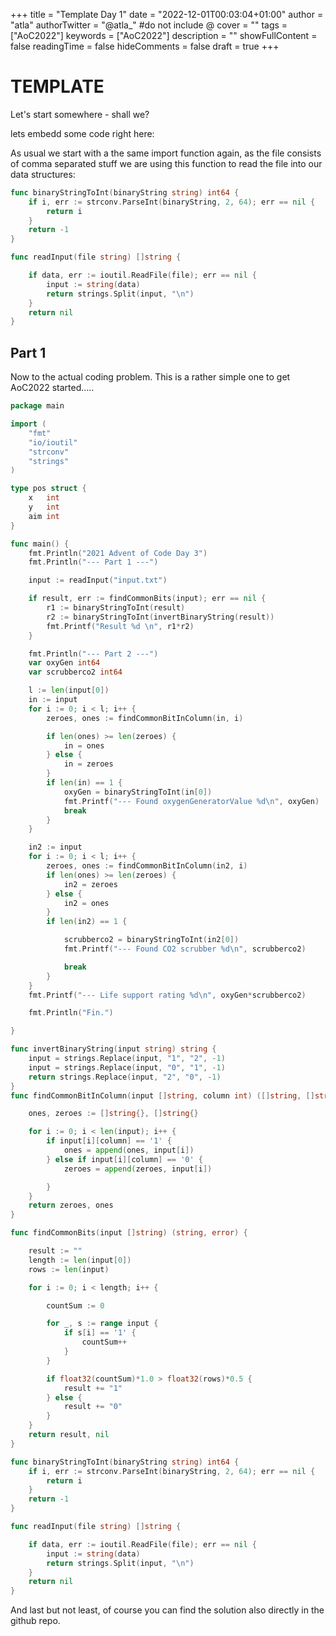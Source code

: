 +++
title = "Template Day 1"
date = "2022-12-01T00:03:04+01:00"
author = "atla"
authorTwitter = "@atla_" #do not include @
cover = ""
tags = ["AoC2022"]
keywords = ["AoC2022"]
description = ""
showFullContent = false
readingTime = false
hideComments = false
draft = true
+++

# TEMPLATE

Let's start somewhere - shall we?

lets embedd some code right here:

As usual we start with a the same import function again, as the file consists of comma separated stuff we are using this function to read the file into our data structures:

```go {linenos=table, style=dracula}
func binaryStringToInt(binaryString string) int64 {
	if i, err := strconv.ParseInt(binaryString, 2, 64); err == nil {
		return i
	}
	return -1
}

func readInput(file string) []string {

	if data, err := ioutil.ReadFile(file); err == nil {
		input := string(data)
		return strings.Split(input, "\n")
	}
	return nil
}

```

## Part 1

Now to the actual coding problem. This is a rather simple one to get AoC2022 started.....


```go {linenos=table, style=dracula}
package main

import (
	"fmt"
	"io/ioutil"
	"strconv"
	"strings"
)

type pos struct {
	x   int
	y   int
	aim int
}

func main() {
	fmt.Println("2021 Advent of Code Day 3")
	fmt.Println("--- Part 1 ---")

	input := readInput("input.txt")

	if result, err := findCommonBits(input); err == nil {
		r1 := binaryStringToInt(result)
		r2 := binaryStringToInt(invertBinaryString(result))
		fmt.Printf("Result %d \n", r1*r2)
	}

	fmt.Println("--- Part 2 ---")
	var oxyGen int64
	var scrubberco2 int64

	l := len(input[0])
	in := input
	for i := 0; i < l; i++ {
		zeroes, ones := findCommonBitInColumn(in, i)

		if len(ones) >= len(zeroes) {
			in = ones
		} else {
			in = zeroes
		}
		if len(in) == 1 {
			oxyGen = binaryStringToInt(in[0])
			fmt.Printf("--- Found oxygenGeneratorValue %d\n", oxyGen)
			break
		}
	}

	in2 := input
	for i := 0; i < l; i++ {
		zeroes, ones := findCommonBitInColumn(in2, i)
		if len(ones) >= len(zeroes) {
			in2 = zeroes
		} else {
			in2 = ones
		}
		if len(in2) == 1 {

			scrubberco2 = binaryStringToInt(in2[0])
			fmt.Printf("--- Found CO2 scrubber %d\n", scrubberco2)

			break
		}
	}
	fmt.Printf("--- Life support rating %d\n", oxyGen*scrubberco2)

	fmt.Println("Fin.")

}

func invertBinaryString(input string) string {
	input = strings.Replace(input, "1", "2", -1)
	input = strings.Replace(input, "0", "1", -1)
	return strings.Replace(input, "2", "0", -1)
}
func findCommonBitInColumn(input []string, column int) ([]string, []string) {

	ones, zeroes := []string{}, []string{}

	for i := 0; i < len(input); i++ {
		if input[i][column] == '1' {
			ones = append(ones, input[i])
		} else if input[i][column] == '0' {
			zeroes = append(zeroes, input[i])

		}
	}
	return zeroes, ones
}

func findCommonBits(input []string) (string, error) {

	result := ""
	length := len(input[0])
	rows := len(input)

	for i := 0; i < length; i++ {

		countSum := 0

		for _, s := range input {
			if s[i] == '1' {
				countSum++
			}
		}

		if float32(countSum)*1.0 > float32(rows)*0.5 {
			result += "1"
		} else {
			result += "0"
		}
	}
	return result, nil
}

func binaryStringToInt(binaryString string) int64 {
	if i, err := strconv.ParseInt(binaryString, 2, 64); err == nil {
		return i
	}
	return -1
}

func readInput(file string) []string {

	if data, err := ioutil.ReadFile(file); err == nil {
		input := string(data)
		return strings.Split(input, "\n")
	}
	return nil
}

```

And last but not least, of course you can find the solution also directly in the github repo.